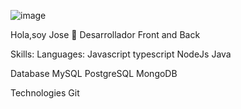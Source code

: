 ![image](https://github.com/JW0FSSS/JW0FSSS/assets/144968031/690c1ccd-3665-4558-ac9a-724602a575a4)

Hola,soy Jose 👋
Desarrollador Front and Back

Skills:
Languages:
Javascript typescript NodeJs Java

Database
MySQL  PostgreSQL MongoDB

Technologies
 Git 

<!---
JW0FSSS/JW0FSSS is a ✨ special ✨ repository because its `README.md` (this file) appears on your GitHub profile.
You can click the Preview link to take a look at your changes.
--->
